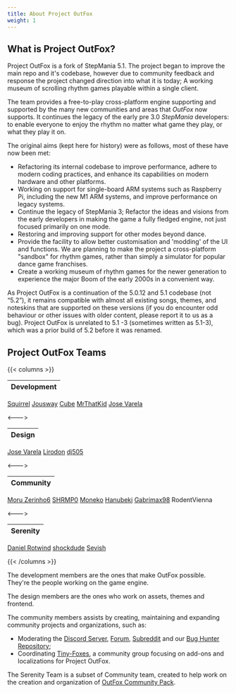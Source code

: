 ```yaml
---
title: About Project OutFox
weight: 1
---
```


## What is Project OutFox?

Project OutFox is a fork of StepMania 5.1. The project began to improve the main repo and it's codebase, however due to community feedback and response the project changed direction into what it is today; A working museum of scrolling rhythm games playable within a single client.

The team provides a free-to-play cross-platform engine supporting and supported by the many new communities and areas that _OutFox_ now supports. It continues the legacy of the early pre 3.0 _StepMania_ developers: to enable everyone to enjoy the rhythm no matter what game they play, or what they play it on.

The original aims (kept here for history) were as follows, most of these have now been met:

* Refactoring its internal codebase to improve performance, adhere to modern coding practices, and enhance its capabilities on modern hardware and other platforms. 
* Working on support for single-board ARM systems such as Raspberry Pi, including the new M1 ARM systems, and improve performance on legacy systems.
* Continue the legacy of StepMania 3; Refactor the ideas and visions from the early developers in making the game a fully fledged engine, not just focused primarily on one mode.
* Restoring and improving support for other modes beyond dance.
* Provide the facility to allow better customisation and 'modding' of the UI and functions. We are planning to make the project a cross-platform "sandbox" for rhythm games, rather than simply a simulator for popular dance game franchises.
* Create a working museum of rhythm games for the newer generation to experience the major Boom of the early 2000s in a convenient way.

As Project OutFox is a continuation of the 5.0.12 and 5.1 codebase (not “5.2”), it remains compatible with almost all existing songs, themes, and noteskins that are supported on these versions (if you do encounter odd behaviour or other issues with older content, please report it to us as a bug). Project OutFox is unrelated to 5.1 -3 (sometimes written as 5.1-3), which was a prior build of 5.2 before it was renamed.

## Project OutFox Teams

{{< columns >}} <!-- begin columns block -->

Development |
:------------ |
[Squirrel](https://github.com/Scraticus)
[Jousway](https://github.com/Jousway)
[Cube](https://github.com/concubidated)
[MrThatKid](https://github.com/MrThatKid)
[Jose Varela](https://github.com/JoseVarelaP)

<---> <!-- magic separator, between columns -->

Design |
:------------ |
[Jose Varela](https://github.com/JoseVarelaP)
[Lirodon](https://github.com/ListenerJubatus)
[dj505](https://github.com/dj505)

<---> <!-- magic separator, between columns -->

Community |
:------------ |
[Moru Zerinho6](https://github.com/moruzerinho6)
[SHRMP0](https://github.com/SHRMP0)
[Moneko](https://github.com/JustMoneko)
[Hanubeki](https://github.com/hanubeki)
[Gabrimax98](https://github.com/Gabrimax98)
RodentVienna

<---> <!-- magic sparator, between columns -->

Serenity |
:------------ |
[Daniel Rotwind](https://github.com/DanielRotwind)
[shockdude](https://github.com/shockdude)
[Sevish](https://sevish.com/)

{{< /columns >}}

The development members are the ones that make OutFox possible. They're the people working on the game engine.

The design members are the ones who work on assets, themes and frontend.

The community members assists by creating, maintaining and expanding community projects and organizations, such as:

- Moderating the [Discord Server](https://discord.gg/cN4TjgQdcA), [Forum](https://discourse.projectmoon.dance/), [Subreddit](https://www.reddit.com/r/OutFox/) and our [Bug Hunter Repository](https://github.com/TeamRizu/OutFox);
- Coordinating [Tiny-Foxes](https://github.com/Tiny-Foxes), a community group focusing on add-ons and localizations for Project OutFox.

The Serenity Team is a subset of Community team, created to help work on the creation and organization of [OutFox Community Pack](https://projectoutfox.com/outfox-serenity).